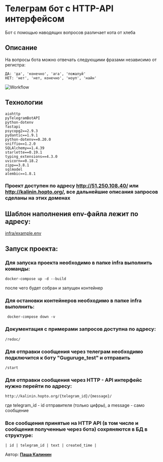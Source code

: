 # Телеграм бот с HTTP-API интерфейсом

Бот с помощью наводящих вопросов различает кота от хлеба

## Описание

На вопросы бота можно отвечать следующими фразами независимо от регистра:

    ДА: 'да', 'конечно', 'ага', 'пожалуй'
    НЕТ: 'нет', 'нет, конечно', 'ноуп', 'найн'

![Workflow](https://github.com/Pavelkalininn/fastapi_telegram_bot_ci_cd/actions/workflows/bot_workflow.yml/badge.svg)

## Технологии

    aiohttp
    pyTelegramBotAPI
    python-dotenv
    fastapi
    psycopg2==2.9.3
    pydantic==1.9.1
    python-dotenv==0.20.0
    sniffio==1.2.0
    SQLAlchemy==1.4.39
    starlette==0.19.1
    typing_extensions==4.3.0
    uvicorn==0.18.2
    zipp==3.8.1
    sqlmodel
    alembic==1.8.1

### Проект доступен по адресу http://51.250.108.40/ или http://kalinin.hopto.org/, все дальнейшие описания запросов сделаны на этих доменах
## Шаблон наполнения env-файла лежит по адресу: 

[infra/example.env](./infra/example.env)

## Запуск проекта:

### Для запуска проекта необходимо в папке infra выполнить команды:
    
    docker-compose up -d --build

после чего будет собран и запущен контейнер


### Для остановки контейнеров необходимо в папке infra выполнить:

     docker-compose down -v


### Документация с примерами запросов доступна по адресу:

    /redoc/

### Для отправки сообщения через телеграм необходимо подключится к боту "Guguruge_test" и отправить 

    /start

### Для отправки сообщения через HTTP - API интерфейс нужно перейти по адресу:

    http://kalinin.hopto.org/{telegram_id}/{message}/

где telegram_id - id отправителя (только цифры), а message - само сообщение


### Все сообщения принятые на HTTP API (в том числе и сообщения полученные через бота) сохряняются в БД в структуре:

    | id | telegram_id | text | created_time |



Автор: [__Паша Калинин__](https://github.com/Pavelkalininn)
